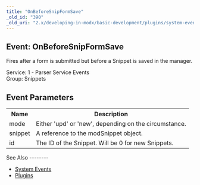 ```yaml
---
title: "OnBeforeSnipFormSave"
_old_id: "390"
_old_uri: "2.x/developing-in-modx/basic-development/plugins/system-events/onbeforesnipformsave"
---
```


Event: OnBeforeSnipFormSave
---------------------------

Fires after a form is submitted but before a Snippet is saved in the manager.

Service: 1 - Parser Service Events   
Group: Snippets

Event Parameters
----------------

<table><tbody><tr><th>Name</th><th>Description</th></tr><tr><td>mode</td><td>Either 'upd' or 'new', depending on the circumstance.</td></tr><tr><td>snippet</td><td>A reference to the modSnippet object.</td></tr><tr><td>id</td><td>The ID of the Snippet. Will be 0 for new Snippets.</td></tr></tbody></table>See Also
--------

- [System Events](/revolution/2.x/developing-in-modx/basic-development/plugins/system-events "System Events")
- [Plugins](/revolution/2.x/developing-in-modx/basic-development/plugins "Plugins")